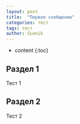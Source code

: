 ```yaml
---
layout: post
title:  "Первое сообщение"
categories: тест
tags: тест
author: SLenik
---
```


* content
{:toc}

## Раздел 1

Тест 1

## Раздел 2

Тест 2
